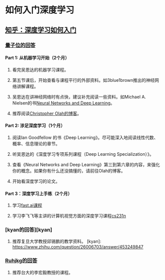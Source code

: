 # 如何入门深度学习

## [知乎：深度学习如何入门][zhihu_q1]


### [量子位的回答][liangziwei]

#### Part 1: 从机器学习开始（2个月）

1. 看完吴恩达的机器学习课程。
  
2. 第五节课后，开始查看与课程平行的外部资料。如3blue1brown推出的神经网络讲解课程。
  
3. 吴恩达在讲神经网络时有点快，建议补充阅读一些资料。如Michael A. Nielsen的书[Neural Networks and Deep Learning][nndl]。
  
4. 推荐阅读[Christopher Olah的博客][colah]。

  [zhihu_q1]: https://www.zhihu.com/question/26006703
  [liangziwei]: https://www.zhihu.com/question/26006703/answer/536169538
  [nndl]: http://neuralnetworksanddeeplearning.com/
  [colah]: http://colah.github.io/

#### Part 2: 涉足深度学习（1个月）

1. 阅读Ian Goodfellow 的书《Deep Learning》。尽可能深入地阅读线性代数、概率、信息理论的章节。

2. 听吴恩达的《深度学习专项系列课程（Deep Learning Specialization）》。

3. 查看《Neural Networks and Deep Learning》第三到第六章的内容，来强化你的概念。如果你有什么还没搞懂的，请前往Olah的博客。

4. 开始看深度学习的论文。

#### Part 3：深度学习上手练（2个月）

1. 学习[fast.ai课程][fast.ai]

2. 学习李飞飞等主讲的计算机视觉方面的深度学习课程[cs231n][cs231n]

  [fast.ai]: https://course.fast.ai/
  [cs231n]: http://cs231n.stanford.edu/

### [kyan的回答][kyan]

1. 推荐复旦大学教授邱锡鹏的教学资料。
  [kyan]: https://www.zhihu.com/question/26006703/answer/453249847

### [Ruhjkg的回答][Ruhjkg]

1. 推荐台大的李宏毅教授的课程。

  [Ruhjkg]: https://www.zhihu.com/question/26006703/answer/162454310
